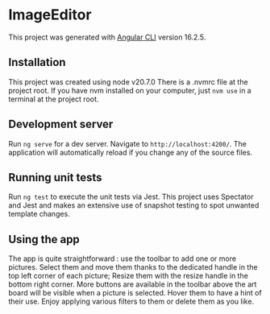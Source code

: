 # ImageEditor

This project was generated with [Angular CLI](https://github.com/angular/angular-cli) version 16.2.5.

## Installation
This project was created using node v20.7.0
There is a .nvmrc file at the project root. If you have nvm installed on your computer, just `nvm use` in a terminal at the project root.

## Development server

Run `ng serve` for a dev server. Navigate to `http://localhost:4200/`. The application will automatically reload if you change any of the source files.

## Running unit tests

Run `ng test` to execute the unit tests via Jest.
This project uses Spectator and Jest and makes an extensive use of snapshot testing to spot unwanted template changes.

## Using the app

The app is quite straightforward : use the toolbar to add one or more pictures.
Select them and move them thanks to the dedicated handle in the top left corner of each picture;
Resize them with the resize handle in the bottom right corner.
More buttons are available in the toolbar above the art board will be visible when a picture is selected.
Hover them to have a hint of their use.
Enjoy applying various filters to them or delete them as you like.
